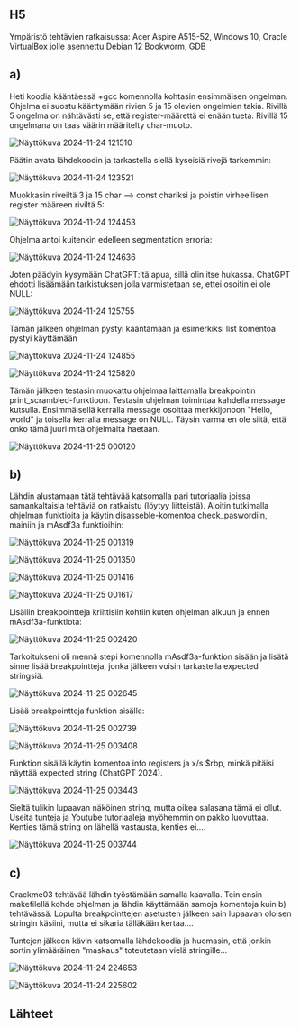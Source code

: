 ## H5

Ympäristö tehtävien ratkaisussa: Acer Aspire A515-52, Windows 10, Oracle VirtualBox jolle asennettu Debian 12 Bookworm, GDB

## a)

Heti koodia kääntäessä +gcc komennolla kohtasin ensimmäisen ongelman. Ohjelma ei suostu kääntymään rivien 5 ja 15 olevien ongelmien takia. Rivillä 5 ongelma on nähtävästi se, että register-määrettä ei enään tueta. Rivillä 15 ongelmana on taas väärin määritelty char-muoto.

![Näyttökuva 2024-11-24 121510](https://github.com/user-attachments/assets/bda81d2a-25b6-4525-81eb-c2bb3c0f5ded)

Päätin avata lähdekoodin ja tarkastella siellä kyseisiä rivejä tarkemmin:

![Näyttökuva 2024-11-24 123521](https://github.com/user-attachments/assets/12e21fe9-0ddb-46fc-b3f0-04aabfa25ab7)

Muokkasin riveiltä 3 ja 15 char --> const chariksi ja poistin virheellisen register määreen riviltä 5:

![Näyttökuva 2024-11-24 124453](https://github.com/user-attachments/assets/2006cae3-09d5-493f-bdf5-0ebed90c6fbd)

Ohjelma antoi kuitenkin edelleen segmentation erroria:

![Näyttökuva 2024-11-24 124636](https://github.com/user-attachments/assets/38f6b656-4c04-4725-ac3c-df9311809aac)

Joten päädyin kysymään ChatGPT:ltä apua, sillä olin itse hukassa. ChatGPT ehdotti lisäämään tarkistuksen jolla varmistetaan se, ettei osoitin ei ole NULL:

![Näyttökuva 2024-11-24 125755](https://github.com/user-attachments/assets/13e0a23e-7e7f-4cec-b9c6-d6ea6dc5e8fb)

Tämän jälkeen ohjelman pystyi kääntämään ja esimerkiksi list komentoa pystyi käyttämään

![Näyttökuva 2024-11-24 124855](https://github.com/user-attachments/assets/6db20bd4-603e-4091-9a8b-ae2ad9452b35)

![Näyttökuva 2024-11-24 125820](https://github.com/user-attachments/assets/f31f620a-1b82-4c7c-a432-0add54dc9ff2)

Tämän jälkeen testasin muokattu ohjelmaa laittamalla breakpointin print_scrambled-funktioon. Testasin ohjelman toimintaa kahdella message kutsulla. Ensimmäisellä kerralla message osoittaa merkkijonoon "Hello, world" ja toisella kerralla message on NULL. Täysin varma en ole siitä, että onko tämä juuri mitä ohjelmalta haetaan.

![Näyttökuva 2024-11-25 000120](https://github.com/user-attachments/assets/90e6f30c-9f74-4213-9299-33bd3d2026be)


## b)

Lähdin alustamaan tätä tehtävää katsomalla pari tutoriaalia joissa samankaltaisia tehtäviä on ratkaistu (löytyy liitteistä). Aloitin tutkimalla ohjelman funktioita ja käytin disasseble-komentoa check_paswordiin, mainiin ja mAsdf3a funktioihin:

![Näyttökuva 2024-11-25 001319](https://github.com/user-attachments/assets/557b2742-0f92-4229-a2e7-5639920fe834)

![Näyttökuva 2024-11-25 001350](https://github.com/user-attachments/assets/543222ff-bf39-44b1-beab-d9645683337b)

![Näyttökuva 2024-11-25 001416](https://github.com/user-attachments/assets/140cba6b-18cf-458f-afdc-36e38cf26246)

![Näyttökuva 2024-11-25 001617](https://github.com/user-attachments/assets/787de1e4-c7a4-4cab-969e-b270d3d7da2b)

Lisäilin breakpointteja kriittisiin kohtiin kuten ohjelman alkuun ja ennen mAsdf3a-funktiota:

![Näyttökuva 2024-11-25 002420](https://github.com/user-attachments/assets/ff3f0c47-585e-4a21-bb3c-a9b0ab4ae143)

Tarkoitukseni oli mennä stepi komennolla mAsdf3a-funktion sisään ja lisätä sinne lisää breakpointteja, jonka jälkeen voisin tarkastella expected stringsiä. 

![Näyttökuva 2024-11-25 002645](https://github.com/user-attachments/assets/1cca914a-efeb-4802-8a56-0624b60006b7)

Lisää breakpointteja funktion sisälle:

![Näyttökuva 2024-11-25 002739](https://github.com/user-attachments/assets/44c08a9d-0c12-433e-9509-60e68ea7ebc0)

![Näyttökuva 2024-11-25 003408](https://github.com/user-attachments/assets/a0b54c53-efec-4f01-84bb-504732bf3d25)

Funktion sisällä käytin komentoa info registers ja x/s $rbp, minkä pitäisi näyttää expected string (ChatGPT 2024).

![Näyttökuva 2024-11-25 003443](https://github.com/user-attachments/assets/bf64a3aa-436c-46db-a7ab-877a8abd834f)

Sieltä tulikin lupaavan näköinen string, mutta oikea salasana tämä ei ollut. Useita tunteja ja Youtube tutoriaaleja myöhemmin on pakko luovuttaa. Kenties tämä string on lähellä vastausta, kenties ei....

![Näyttökuva 2024-11-25 003744](https://github.com/user-attachments/assets/0e581565-8884-40c5-bdad-50c96badaddd)

## c)

Crackme03 tehtävää lähdin työstämään samalla kaavalla. Tein ensin makefilellä kohde ohjelman ja lähdin käyttämään samoja komentoja kuin b) tehtävässä. Lopulta breakpointtejen asetusten jälkeen sain lupaavan oloisen stringin käsiini, mutta ei sikaria tälläkään kertaa....

Tuntejen jälkeen kävin katsomalla lähdekoodia ja huomasin, että jonkin sortin ylimääräinen "maskaus" toteutetaan vielä stringille...

![Näyttökuva 2024-11-24 224653](https://github.com/user-attachments/assets/90c274d8-0f1d-4541-8041-97a91e604ec3)

![Näyttökuva 2024-11-24 225602](https://github.com/user-attachments/assets/99ab2c4e-c3b8-415f-b722-93fa37e995cc)




## Lähteet




